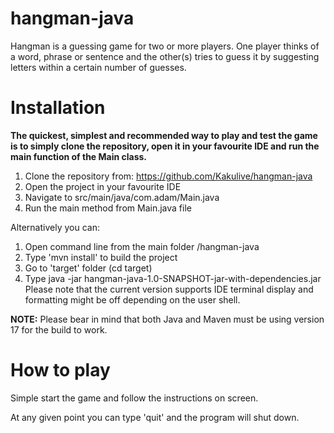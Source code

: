 # hangman-java
Hangman is a guessing game for two or more players. One player thinks of a word, phrase or sentence and the other(s) tries to guess it by suggesting letters within a certain number of guesses.

# Installation
**The quickest, simplest and recommended way to play and test the game is to simply clone the repository,
open it in your favourite IDE and run the main function of the Main class.**

1. Clone the repository from: https://github.com/Kakulive/hangman-java
2. Open the project in your favourite IDE
3. Navigate to src/main/java/com.adam/Main.java
4. Run the main method from Main.java file

Alternatively you can:
1. Open command line from the main folder /hangman-java
2. Type 'mvn install' to build the project
3. Go to 'target' folder (cd target)
4. Type  java -jar hangman-java-1.0-SNAPSHOT-jar-with-dependencies.jar
Please note that the current version supports IDE terminal display and formatting might be off depending on the user shell.

**NOTE:** Please bear in mind that both Java and Maven must be using version 17 for the build to work.

# How to play
Simple start the game and follow the instructions on screen.

At any given point you can type 'quit' and the program will shut down.